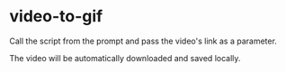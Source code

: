 # video-to-gif

Call the script from the prompt and pass the video's link as a parameter. 

The video will be automatically downloaded and saved locally.

